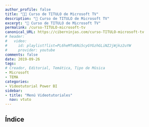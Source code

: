 ```yaml
---
author_profile: false
title: "👨‍🏫 Curso de TITULO de Microsoft TV"
description: "🚀 Curso de TITULO de Microsoft TV"
excerpt: "🚀 Curso de TITULO de Microsoft TV"
permalink: /curso-TITULO-microsoft-tv
canonical_URL: https://ciberninjas.com/curso-TITULO-microsoft-tv
# header:
#   video:
#     id: playlist?list=PL6heMTo6Ni5cyGYGzhGLiNZJjWjkz2uYW
#     provider: youtube
comments: false
date: 2019-09-26
tags:
# Creador, Editorial, Temática, Tipo de Música
- Microsoft
- TEMA
categories:
- Videotutorial Power BI
sidebar:
- title: "Menú Videotutoriales"
  nav: vtuto
---
```


## Índice